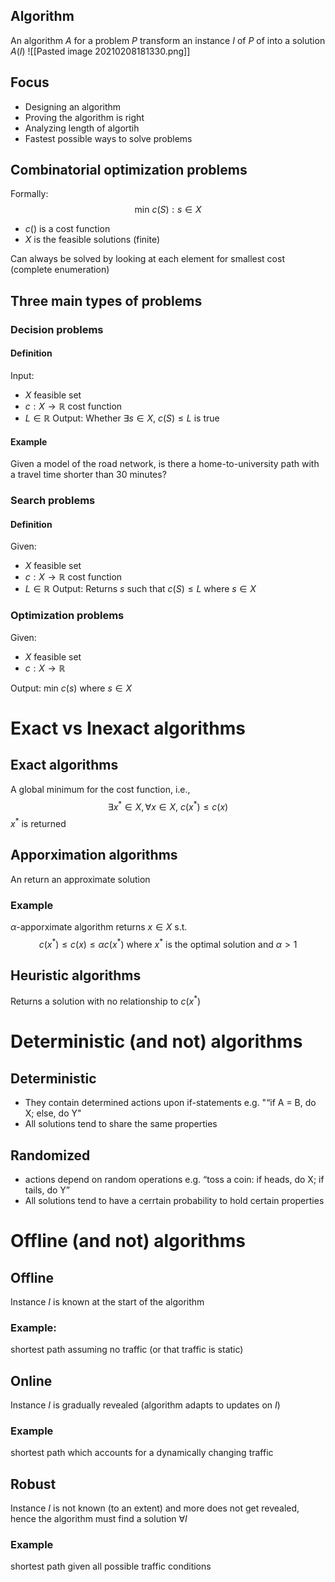 ## Algorithm
An algorithm $A$ for a problem $P$ transform an instance $I$ of $P$ of into a solution $A (I)$
![[Pasted image 20210208181330.png]]

## Focus 
- Designing an algorithm
- Proving the algorithm is right
- Analyzing length of algortih
- Fastest possible ways to solve problems

## Combinatorial optimization problems
Formally:
$$ \text{min } c(S): s \in X$$
- $c()$ is a cost function
- $X$ is the feasible solutions (finite)

Can always be solved by looking at each element for smallest cost
(complete enumeration)

## Three main types of problems

### Decision problems
#### Definition
Input:
- $X$ feasible set
- $c: X \rightarrow \mathbb{R}$ cost function
- $L \in \mathbb{R}$
Output:
Whether $\exists s \in X, \ c(S) \leq L$ is true

#### Example
Given a model of the road network, is there a home-to-university path with a travel time shorter than 30 minutes?

### Search problems
#### Definition
Given:
- $X$ feasible set
- $c: X \rightarrow \mathbb{R}$ cost function
- $L \in \mathbb{R}$
Output:
Returns $s$ such that $c(S) \leq L$ where $s \in X$

### Optimization problems
Given:
- $X$ feasible set
- $c: X \rightarrow \mathbb{R}$

Output:
$\text{min } c(s) \text{ where } s \in X$

# Exact vs Inexact algorithms
## Exact algorithms
A global minimum for the cost function, i.e.,
$$\exists x^* \in X, \forall x \in X, \ c(x^*) \leq c(x)$$
$x^*$ is returned

## Apporximation algorithms
An return an approximate solution

### Example
$\alpha$-apporximate algorithm returns $x \in X$ s.t.
$$c(x^*)\leq c(x) \leq \alpha c(x^*) \text{ where } x^* \text{ is the optimal solution and } \alpha > 1$$

## Heuristic algorithms
Returns a solution with no relationship to $c(x^*)$

# Deterministic (and not) algorithms

## Deterministic
- They contain determined actions upon if-statements e.g. "“if A = B, do X; else, do Y"
- All solutions tend to share the same properties

## Randomized
- actions depend on random operations e.g. “toss a coin: if heads, do X; if tails, do Y”
- All solutions tend to have a cerrtain probability to hold certain properties

# Offline (and not) algorithms
## Offline
Instance $I$ is known at the start of the algorithm
### Example:
shortest path assuming no traffic (or that traffic is static)

## Online
Instance $I$ is gradually revealed (algorithm adapts to updates on $I$)
### Example
shortest path which accounts for a dynamically changing traffic

## Robust
Instance $I$ is not known (to an extent) and more does not get revealed, hence the algorithm must find a solution $\forall I$
### Example
shortest path given all possible traffic conditions